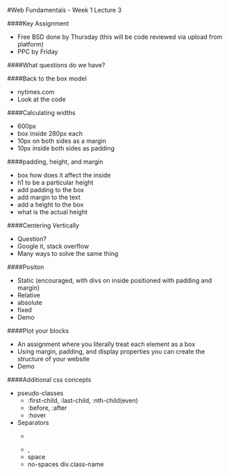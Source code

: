 #Web Fundamentals - Week 1 Lecture 3

####Key Assignment
- Free BSD done by Thursday (this will be code reviewed via upload from platform)
- PPC by Friday

####What questions do we have?

####Back to the box model
- nytimes.com
- Look at the code

####Calculating widths
- 600px
- box inside 280px each
- 10px on both sides as a margin
- 10px inside both sides as padding

####padding, height, and margin
- box how does it affect the inside
- h1 to be a particular height
- add padding to the box
- add margin to the text
- add a height to the box
- what is the actual height

####Centering Vertically
- Question?
- Google it, stack overflow
- Many ways to solve the same thing

####Positon
- Static (encouraged, with divs on inside positioned with padding and margin)
- Relative
- absolute
- fixed
- Demo

####Plot your blocks
- An assignment where you literally treat each element as a box
- Using margin, padding, and display properties you can create the structure of your website
- Demo

####Additional css concepts
- pseudo-classes
  - :first-child, :last-child, :nth-child(even)
  - :before, :after
  - :hover
- Separators
  - >
  - ,
  - space
  - no-spaces div.class-name
